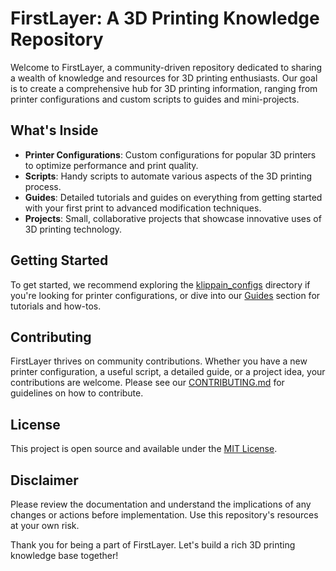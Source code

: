 # FirstLayer: A 3D Printing Knowledge Repository

Welcome to FirstLayer, a community-driven repository dedicated to sharing a wealth of knowledge and resources for 3D printing enthusiasts. Our goal is to create a comprehensive hub for 3D printing information, ranging from printer configurations and custom scripts to guides and mini-projects.

## What's Inside

- **Printer Configurations**: Custom configurations for popular 3D printers to optimize performance and print quality.
- **Scripts**: Handy scripts to automate various aspects of the 3D printing process.
- **Guides**: Detailed tutorials and guides on everything from getting started with your first print to advanced modification techniques.
- **Projects**: Small, collaborative projects that showcase innovative uses of 3D printing technology.

## Getting Started

To get started, we recommend exploring the [klippain_configs](./klippain_configs) directory if you're looking for printer configurations, or dive into our [Guides](./Guides) section for tutorials and how-tos.

## Contributing

FirstLayer thrives on community contributions. Whether you have a new printer configuration, a useful script, a detailed guide, or a project idea, your contributions are welcome. Please see our [CONTRIBUTING.md](./CONTRIBUTING.md) for guidelines on how to contribute.

## License

This project is open source and available under the [MIT License](./LICENSE).

## Disclaimer

Please review the documentation and understand the implications of any changes or actions before implementation. Use this repository's resources at your own risk.

Thank you for being a part of FirstLayer. Let's build a rich 3D printing knowledge base together!

